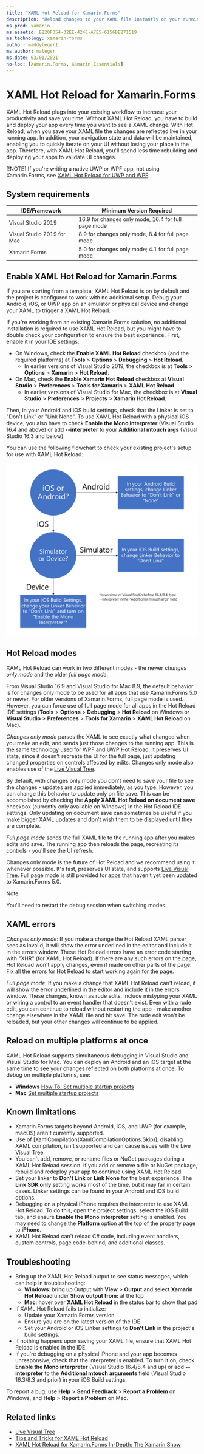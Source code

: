 ```yaml
---
title: "XAML Hot Reload for Xamarin.Forms"
description: "Reload changes to your XAML file instantly on your running application so you don't have to build your Xamarin.Forms project after every XAML change."
ms.prod: xamarin
ms.assetid: E220F054-32EE-424C-A7E5-6156BE271519
ms.technology: xamarin-forms
author: maddyleger1
ms.author: maleger
ms.date: 03/01/2021
no-loc: [Xamarin.Forms, Xamarin.Essentials]
---
```


# XAML Hot Reload for Xamarin.Forms

XAML Hot Reload plugs into your existing workflow to increase your productivity and save you time. Without XAML Hot Reload, you have to build and deploy your app every time you want to see a XAML change. With Hot Reload, when you save your XAML file the changes are reflected live in your running app. In addition, your navigation state and data will be maintained, enabling you to quickly iterate on your UI without losing your place in the app. Therefore, with XAML Hot Reload, you'll spend less time rebuilding and deploying your apps to validate UI changes.

[!NOTE]
If you're writing a native UWP or WPF app, not using Xamarin.Forms, see [XAML Hot Reload for UWP and WPF](/visualstudio/debugger/xaml-hot-reload).

## System requirements

| IDE/Framework | Minimum Version Required |
|------|------------------|
|Visual Studio 2019 | 16.9 for changes only mode, 16.4 for full page mode
Visual Studio 2019 for Mac | 8.9 for changes only mode, 8.4 for full page mode
Xamarin.Forms | 5.0 for changes only mode; 4.1 for full page mode

## Enable XAML Hot Reload for Xamarin.Forms

If you are starting from a template, XAML Hot Reload is on by default and the project is configured to work with no additional setup. Debug your Android, iOS, or UWP app on an emulator or physical device and change your XAML to trigger a XAML Hot Reload.

If you're working from an existing Xamarin.Forms solution, no additional installation is required to use XAML Hot Reload, but you might have to double check your configuration to ensure the best experience. First, enable it in your IDE settings:

* On Windows, check the **Enable XAML Hot Reload** checkbox (and the required platforms) at **Tools** > **Options** > **Debugging** > **Hot Reload**.
  * In earlier versions of Visual Studio 2019, the checkbox is at  **Tools** > **Options** > **Xamarin** > **Hot Reload**.
* On Mac, check the **Enable Xamarin Hot Reload** checkbox at **Visual Studio** > **Preferences** > **Tools for Xamarin** > **XAML Hot Reload**.
  * In earlier versions of Visual Studio for Mac, the checkbox is at **Visual Studio** > **Preferences** > **Projects** > **Xamarin Hot Reload**.

Then, in your Android and iOS build settings, check that the Linker is set to "Don't Link" or "Link None". To use XAML Hot Reload with a physical iOS device, you also have to check **Enable the Mono interpreter** (Visual Studio 16.4 and above) or add **--interpreter** to your **Additional mtouch args** (Visual Studio 16.3 and below).

You can use the following flowchart to check your existing project's setup for use with XAML Hot Reload:

![XAML Hot Reload Setup](hot-reload-images/hotreloadflowchart.png "XAML Hot Reload Setup Flowchart")

<!-- https://aka.ms/xamarin-hot-reload-mode points to this section -->
## Hot Reload modes

XAML Hot Reload can work in two different modes - the newer *changes only mode* and the older *full page mode*.

From Visual Studio 16.9 and Visual Studio for Mac 8.9, the default behavior is for changes only mode to be used for all apps that use Xamarin.Forms 5.0 or newer. For older versions of Xamarin.Forms, full page mode is used. However, you can force use of full page mode for all
apps in the Hot Reload IDE settings (**Tools** > **Options** > **Debugging** > **Hot Reload** on Windows or **Visual Studio** > **Preferences** > **Tools for Xamarin** > **XAML Hot Reload** on Mac).

*Changes only mode* parses the XAML to see exactly what changed when you make an edit, and sends just those changes to the running app. This is the same technology used for WPF and UWP Hot Reload. It preserves UI state, since it doesn't recreate the UI for the full page, just updating changed properties on controls affected by edits. Changes only mode also enables use of the [Live Visual Tree](live-visual-tree.md).

By default, with changes only mode you don't need to save your file to see the changes - updates are applied immediately, as you type.
However, you can change this behavior to update only on file save. This can be accomplished by checking the **Apply XAML Hot Reload on document save** checkbox (currently only available on Windows) in the Hot Reload IDE settings. Only updating on document save can sometimes be useful if you make bigger XAML updates and don't wish them to be displayed until they are complete. 

*Full page mode* sends the full XAML file to the running app after you makes edits and save. The running app then reloads the page, recreating its controls - you'll see the UI refresh.

Changes only mode is the future of Hot Reload and we recommend using it whenever possible. It's fast, preserves UI state, and supports [Live Visual Tree](live-visual-tree.md). Full page mode is still provided for apps that haven't yet been updated to Xamarin.Forms 5.0. 

> [!NOTE]
> You'll need to restart the debug session when switching modes.

## XAML errors

*Changes only mode*: If you make a change the Hot Reload XAML parser sees as invalid, it will show
the error underlined in the editor and include it in the errors window. These Hot Reload errors have an error code starting with "XHR" (for XAML Hot Reload). If there are any such errors on the page, Hot Reload
won't apply changes, even if made on other parts of the page. Fix all the errors for Hot Reload to start working again for the page.

*Full page mode*: If you make a change that XAML Hot Reload can't reload, it will show
the error underlined in the editor and include it in the errors window. These changes, known as rude edits, include mistyping your XAML or wiring a control to an event handler that doesn't exist. Even with a rude edit, you can continue to reload without restarting the app - make another change elsewhere in the XAML file and hit save. The rude edit won't be reloaded, but your other changes will continue to be applied.

## Reload on multiple platforms at once

XAML Hot Reload supports simultaneous debugging in Visual Studio and Visual Studio for Mac. You can deploy an Android and an iOS target at the same time to see your changes reflected on both platforms at once. To debug on multiple platforms, see:

* **Windows** [How To: Set multiple startup projects](/visualstudio/ide/how-to-set-multiple-startup-projects?view=vs-2019)
* **Mac** [Set multiple startup projects](/visualstudio/mac/set-startup-projects?view=vsmac-2019)

## Known limitations

* Xamarin.Forms targets beyond Android, iOS, and UWP (for example, macOS) aren't currently supported.
* Use of [XamlCompilation(XamlCompilationOptions.Skip)], disabling XAML compilation, isn't supported and can cause issues with the Live Visual Tree.
* You can't add, remove, or rename files or NuGet packages during a XAML Hot Reload session. If you add or remove a file or NuGet package, rebuild and redeploy your app to continue using XAML Hot Reload.
* Set your linker to **Don't Link** or **Link None** for the best experience. The **Link SDK only** setting works most of the time, but it may fail in certain cases. Linker settings can be found in your Android and iOS build options.
* Debugging on a physical iPhone requires the interpreter to use XAML Hot Reload. To do this, open the project settings, select the iOS Build tab, and ensure **Enable the Mono interpreter** setting is enabled. You may need to change the **Platform** option at the top of the property page to **iPhone**.
* XAML Hot Reload can't reload C# code, including event handlers, custom controls, page code-behind, and additional classes.


## Troubleshooting

* Bring up the XAML Hot Reload output to see status messages, which can help in troubleshooting:
  * **Windows**: bring up Output with **View** > **Output** and select **Xamarin Hot Reload** under **Show output from:** at the top   
  * **Mac**: hover over **XAML Hot Reload** in the status bar to show that pad
* If XAML Hot Reload fails to initialize:
  * Update your Xamarin.Forms version.
  * Ensure you are on the latest version of the IDE.
  * Set your Android or iOS Linker settings to **Don't Link** in the project's build settings.
* If nothing happens upon saving your XAML file, ensure that XAML Hot Reload is enabled in the IDE.
* If you're debugging on a physical iPhone and your app becomes unresponsive, check that the interpreter is enabled. To turn it on, check **Enable the Mono interpreter** (Visual Studio 16.4/8.4 and up) or add **--interpreter** to the **Additional mtouch arguments** field (Visual Studio 16.3/8.3 and prior) in your iOS Build settings.

To report a bug, use **Help** > **Send Feedback** > **Report a Problem** on Windows, and **Help** > **Report a Problem** on Mac.

## Related links

- [Live Visual Tree](live-visual-tree.md)
- [Tips and Tricks for XAML Hot Reload](https://devblogs.microsoft.com/xamarin/tips-tricks-xaml-hot-reload/)
- [XAML Hot Reload for Xamarin.Forms In-Depth: The Xamarin Show](https://www.youtube.com/watch?v=crhjjPjzknk)
